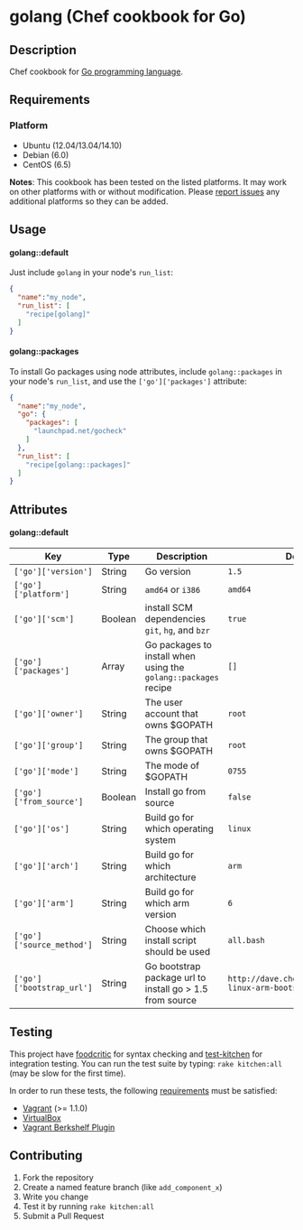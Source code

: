# golang (Chef cookbook for Go)

## Description

Chef cookbook for [Go programming language](http://golang.org/).

##  Requirements

### Platform

* Ubuntu (12.04/13.04/14.10)
* Debian (6.0)
* CentOS (6.5)

**Notes**: This cookbook has been tested on the listed platforms. It
may work on other platforms with or without modification. Please
[report issues](https://github.com/NOX73/chef-golang/issues) any additional platforms so they can be added.


## Usage

#### golang::default

Just include `golang` in your node's `run_list`:

```json
{
  "name":"my_node",
  "run_list": [
    "recipe[golang]"
  ]
}
```

#### golang::packages

To install Go packages using node attributes, include `golang::packages` in your node's `run_list`, and use the `['go']['packages']` attribute:

```json
{
  "name":"my_node",
  "go": {
    "packages": [
      "launchpad.net/gocheck"
    ]
  },
  "run_list": [
    "recipe[golang::packages]"
  ]
}
```


## Attributes

#### golang::default


Key | Type | Description | Default
--- | ---- | ----------- | -------
`['go']['version']` | String | Go version | `1.5`
`['go']['platform']` | String | `amd64` or `i386` | `amd64`
`['go']['scm']` | Boolean | install SCM dependencies `git`, `hg`, and `bzr` | `true`
`['go']['packages']` | Array | Go packages to install when using the `golang::packages` recipe | `[]`
`['go']['owner']` | String | The user account that owns $GOPATH | `root`
`['go']['group']` | String | The group that owns $GOPATH | `root`
`['go']['mode']` | String | The mode of $GOPATH | `0755`
`['go']['from_source']` | Boolean | Install go from source | `false`
`['go']['os']` | String | Build go for which operating system | `linux`
`['go']['arch']` | String | Build go for which architecture | `arm`
`['go']['arm']` | String | Build go for which arm version | `6`
`['go']['source_method']` | String | Choose which install script should be used | `all.bash`
`['go']['bootstrap_url']` | String | Go bootstrap package url to install go > 1.5 from source | `http://dave.cheney.net/paste/go-linux-arm-bootstrap-c788a8e.tbz`

## Testing

This project have [foodcritic](https://github.com/acrmp/foodcritic) for syntax checking and
[test-kitchen](https://github.com/opscode/test-kitchen) for integration testing. You can run the test suite by
typing: `rake kitchen:all` (may be slow for the first time).

In order to run these tests, the following
[requirements](https://github.com/opscode/kitchen-vagrant#-requirements) must be
satisfied:

* [Vagrant](http://vagrantup.com/) (>= 1.1.0)
* [VirtualBox](https://www.virtualbox.org/)
* [Vagrant Berkshelf Plugin](http://rubygems.org/gems/vagrant-berkshelf)

## Contributing

1. Fork the repository
2. Create a named feature branch (like `add_component_x`)
3. Write you change
4. Test it by running `rake kitchen:all`
5. Submit a Pull Request
